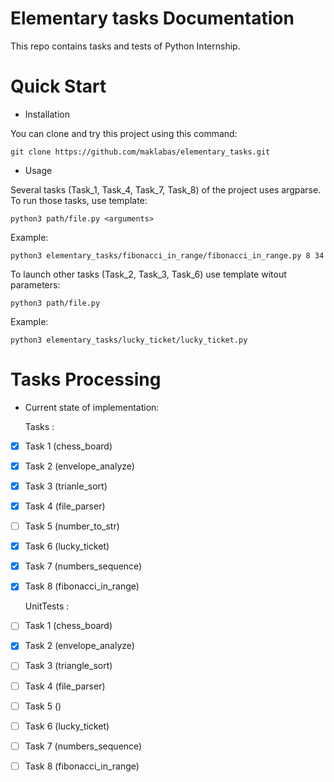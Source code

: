 Elementary tasks Documentation
============================

This repo contains tasks and tests
of Python Internship.


Quick Start
===========

- Installation

You can clone and try this project using this command:

    git clone https://github.com/maklabas/elementary_tasks.git
    
- Usage

Several tasks (Task_1, Task_4, Task_7, Task_8) of the project uses argparse. To run those tasks, use template:

    python3 path/file.py <arguments>

Example:

    python3 elementary_tasks/fibonacci_in_range/fibonacci_in_range.py 8 34

To launch other tasks (Task_2, Task_3, Task_6) use template witout parameters:

    python3 path/file.py 
   
Example:

    python3 elementary_tasks/lucky_ticket/lucky_ticket.py


 
Tasks Processing 
===========    

- Current state of implementation:


  Tasks :
 - [x] Task 1 (chess_board) 
 - [x] Task 2 (envelope_analyze)
 - [x] Task 3 (trianle_sort)
 - [x] Task 4 (file_parser)
 - [ ] Task 5 (number_to_str)
 - [x] Task 6 (lucky_ticket)
 - [x] Task 7 (numbers_sequence)
 - [x] Task 8 (fibonacci_in_range)

  
   UnitTests :
  - [ ] Task 1 (chess_board) 
  - [x] Task 2 (envelope_analyze)
  - [ ] Task 3 (triangle_sort)
  - [ ] Task 4 (file_parser)
  - [ ] Task 5 ()
  - [ ] Task 6 (lucky_ticket)
  - [ ] Task 7 (numbers_sequence)
  - [ ] Task 8 (fibonacci_in_range)

